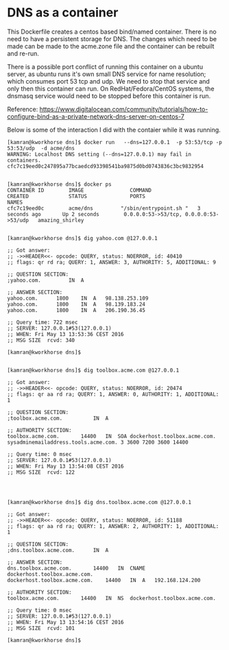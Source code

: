 # DNS as a container 
This Dockerfile creates a centos based bind/named container. 
There is no need to have a persistent storage for DNS. The changes which need to be made can be made to the acme.zone file and the container can be rebuilt and re-run. 

There is a possible port conflict of running this container on a ubuntu server, as ubuntu runs it's own small DNS service for name resolution; which consumes port 53 tcp and udp. We need to stop that service and only then this container can run. On RedHat/Fedora/CentOS systems, the dnsmasq service would need to be stopped before this container is run.

Reference: https://www.digitalocean.com/community/tutorials/how-to-configure-bind-as-a-private-network-dns-server-on-centos-7

Below is some of the interaction I did with the contaier while it was running.

```
[kamran@kworkhorse dns]$ docker run   --dns=127.0.0.1  -p 53:53/tcp -p 53:53/udp  -d acme/dns 
WARNING: Localhost DNS setting (--dns=127.0.0.1) may fail in containers.
cfc7c19eed0c247895a77bcaedcd93398541ba9875d0bd0743836c3bc9832954


[kamran@kworkhorse dns]$ docker ps
CONTAINER ID        IMAGE               COMMAND                  CREATED             STATUS              PORTS                                    NAMES
cfc7c19eed0c        acme/dns         "/sbin/entrypoint.sh "   3 seconds ago       Up 2 seconds        0.0.0.0:53->53/tcp, 0.0.0.0:53->53/udp   amazing_shirley


[kamran@kworkhorse dns]$ dig yahoo.com @127.0.0.1

;; Got answer:
;; ->>HEADER<<- opcode: QUERY, status: NOERROR, id: 40410
;; flags: qr rd ra; QUERY: 1, ANSWER: 3, AUTHORITY: 5, ADDITIONAL: 9

;; QUESTION SECTION:
;yahoo.com.			IN	A

;; ANSWER SECTION:
yahoo.com.		1800	IN	A	98.138.253.109
yahoo.com.		1800	IN	A	98.139.183.24
yahoo.com.		1800	IN	A	206.190.36.45

;; Query time: 722 msec
;; SERVER: 127.0.0.1#53(127.0.0.1)
;; WHEN: Fri May 13 13:53:36 CEST 2016
;; MSG SIZE  rcvd: 340

[kamran@kworkhorse dns]$


[kamran@kworkhorse dns]$ dig toolbox.acme.com @127.0.0.1

;; Got answer:
;; ->>HEADER<<- opcode: QUERY, status: NOERROR, id: 20474
;; flags: qr aa rd ra; QUERY: 1, ANSWER: 0, AUTHORITY: 1, ADDITIONAL: 1

;; QUESTION SECTION:
;toolbox.acme.com.			IN	A

;; AUTHORITY SECTION:
toolbox.acme.com.		14400	IN	SOA	dockerhost.toolbox.acme.com. sysadminemailaddress.tools.acme.com. 3 3600 7200 3600 14400

;; Query time: 0 msec
;; SERVER: 127.0.0.1#53(127.0.0.1)
;; WHEN: Fri May 13 13:54:08 CEST 2016
;; MSG SIZE  rcvd: 122




[kamran@kworkhorse dns]$ dig dns.toolbox.acme.com @127.0.0.1

;; Got answer:
;; ->>HEADER<<- opcode: QUERY, status: NOERROR, id: 51188
;; flags: qr aa rd ra; QUERY: 1, ANSWER: 2, AUTHORITY: 1, ADDITIONAL: 1

;; QUESTION SECTION:
;dns.toolbox.acme.com.		IN	A

;; ANSWER SECTION:
dns.toolbox.acme.com.		14400	IN	CNAME	dockerhost.toolbox.acme.com.
dockerhost.toolbox.acme.com.	14400	IN	A	192.168.124.200

;; AUTHORITY SECTION:
toolbox.acme.com.		14400	IN	NS	dockerhost.toolbox.acme.com.

;; Query time: 0 msec
;; SERVER: 127.0.0.1#53(127.0.0.1)
;; WHEN: Fri May 13 13:54:16 CEST 2016
;; MSG SIZE  rcvd: 101

[kamran@kworkhorse dns]$ 
```
